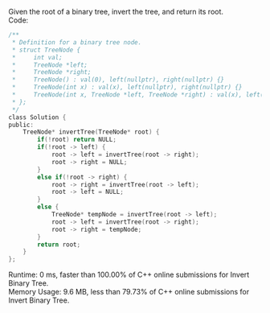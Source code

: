 Given the root of a binary tree, invert the tree, and return its root.  
Code:  
```c
/**
 * Definition for a binary tree node.
 * struct TreeNode {
 *     int val;
 *     TreeNode *left;
 *     TreeNode *right;
 *     TreeNode() : val(0), left(nullptr), right(nullptr) {}
 *     TreeNode(int x) : val(x), left(nullptr), right(nullptr) {}
 *     TreeNode(int x, TreeNode *left, TreeNode *right) : val(x), left(left), right(right) {}
 * };
 */
class Solution {
public:
    TreeNode* invertTree(TreeNode* root) {
        if(!root) return NULL;
        if(!root -> left) {
            root -> left = invertTree(root -> right);
            root -> right = NULL;
        }
        else if(!root -> right) {
            root -> right = invertTree(root -> left);
            root -> left = NULL;
        }
        else {
            TreeNode* tempNode = invertTree(root -> left);
            root -> left = invertTree(root -> right);
            root -> right = tempNode;
        }
        return root;
    }
};
```
Runtime: 0 ms, faster than 100.00% of C++ online submissions for Invert Binary Tree.  
Memory Usage: 9.6 MB, less than 79.73% of C++ online submissions for Invert Binary Tree.  
